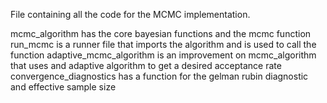 File containing all the code for the MCMC implementation.

mcmc_algorithm has the core bayesian functions and the mcmc function
run_mcmc is a runner file that imports the algorithm and is used to call the function
adaptive_mcmc_algorithm is an improvement on mcmc_algorithm that uses and adaptive algorithm to get a desired acceptance rate
convergence_diagnostics has a function for the gelman rubin diagnostic and effective sample size


